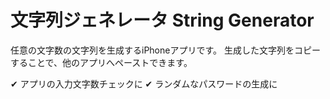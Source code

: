 文字列ジェネレータ
String Generator
==================

任意の文字数の文字列を生成するiPhoneアプリです。
生成した文字列をコピーすることで、他のアプリへペーストできます。 

✔ アプリの入力文字数チェックに 
✔ ランダムなパスワードの生成に 

